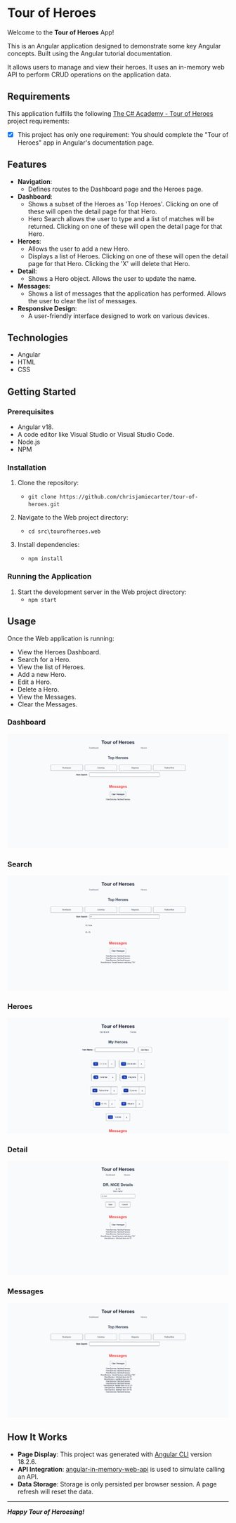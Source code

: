 # Tour of Heroes</h1>

Welcome to the **Tour of Heroes** App!

This is an Angular application designed to demonstrate some key Angular concepts. Built using the Angular tutorial documentation.

It allows users to manage and view their heroes. It uses an in-memory web API to perform CRUD operations on the application data.

## Requirements

This application fulfills the following [The C# Academy - Tour of Heroes](https://thecsharpacademy.com/project/31/tour-of-heroes) project requirements:

- [x] This project has only one requirement: You should complete the "Tour of Heroes" app in Angular's documentation page.

## Features

- **Navigation**:
	- Defines routes to the Dashboard page and the Heroes page.
- **Dashboard**: 
	- Shows a subset of the Heroes as 'Top Heroes'. Clicking on one of these will open the detail page for that Hero.
	- Hero Search allows the user to type and a list of matches will be returned. Clicking on one of these will open the detail page for that Hero.
- **Heroes**:
	- Allows the user to add a new Hero.
	- Displays a list of Heroes. Clicking on one of these will open the detail page for that Hero. Clicking the 'X' will delete that Hero.
- **Detail**:
	- Shows a Hero object. Allows the user to update the name.
- **Messages**:
	- Shows a list of messages that the application has performed. Allows the user to clear the list of messages.
- **Responsive Design**: 
	- A user-friendly interface designed to work on various devices.

## Technologies

- Angular
- HTML
- CSS

## Getting Started

### Prerequisites

- Angular v18.
- A code editor like Visual Studio or Visual Studio Code.
- Node.js
- NPM

### Installation

1. Clone the repository:
	- `git clone https://github.com/chrisjamiecarter/tour-of-heroes.git`

2. Navigate to the Web project directory:
	- `cd src\tourofheroes.web`

3. Install dependencies:
	- `npm install`

### Running the Application

1. Start the development server in the Web project directory:
	- `npm start`

## Usage

Once the Web application is running:

- View the Heroes Dashboard.
- Search for a Hero.
- View the list of Heroes.
- Add a new Hero.
- Edit a Hero.
- Delete a Hero.
- View the Messages.
- Clear the Messages.

### Dashboard

![dashboard](./_resources/tour-of-heroes-dashboard.png)

### Search

![search](./_resources/tour-of-heroes-search.png)

### Heroes

![heroes](./_resources/tour-of-heroes-heroes.png)

### Detail

![heroes](./_resources/tour-of-heroes-detail.png)

### Messages

![heroes](./_resources/tour-of-heroes-messages.png)

## How It Works

- **Page Display**: This project was generated with [Angular CLI](https://github.com/angular/angular-cli) version 18.2.6.
- **API Integration**: [angular-in-memory-web-api](https://github.com/angular/in-memory-web-api) is used to simulate calling an API.
- **Data Storage**: Storage is only persisted per browser session. A page refresh will reset the data.

---
***Happy Tour of Heroesing!***

